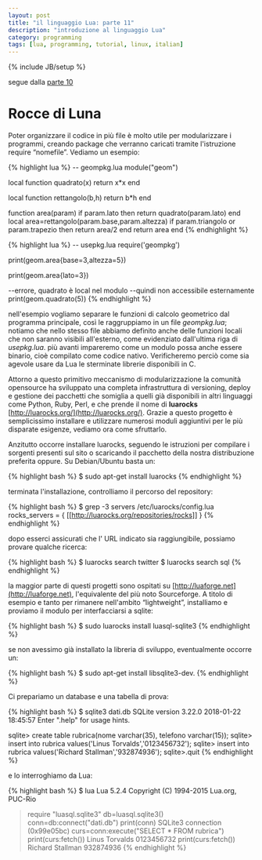 ```yaml
---
layout: post
title: "il linguaggio Lua: parte 11"
description: "introduzione al linguaggio Lua"
category: programming
tags: [lua, programming, tutorial, linux, italian]
---
```

{% include JB/setup %}

segue dalla [parte 10](http://ilmanzo.github.io/programming/2018/08/03/il-linguaggio-lua-10)

# Rocce di Luna
Poter organizzare il codice in più file è molto utile per modularizzare i programmi, creando package che verranno caricati tramite l'istruzione require “nomefile”. Vediamo un esempio:

{% highlight lua %}
-- geompkg.lua
module("geom")

local function quadrato(x)
  return x*x
end

local function rettangolo(b,h)
  return b*h
end

function area(param)
  if param.lato then
    return quadrato(param.lato)
  end
  local area=rettangolo(param.base,param.altezza)
  if param.triangolo or param.trapezio then
    return area/2
  end
  return area
end
{% endhighlight %}

{% highlight lua %}
-- usepkg.lua
require('geompkg')

print(geom.area{base=3,altezza=5})

print(geom.area{lato=3})

--errore, quadrato è local nel modulo 
--quindi non accessibile esternamente
print(geom.quadrato(5))
{% endhighlight %}

nell'esempio vogliamo separare le funzioni di calcolo geometrico dal programma principale, così le raggruppiamo in un file *geompkg.lua*; notiamo che nello stesso file abbiamo definito anche delle funzioni locali che non saranno visibili all'esterno, come evidenziato dall'ultima riga di *usepkg.lua*.
più avanti impareremo come un modulo possa anche essere binario, cioè compilato come codice nativo. Verificheremo perciò come sia agevole usare da Lua le sterminate librerie disponibili in C.

Attorno a questo primitivo meccanismo di modularizzazione la comunità opensource ha sviluppato una completa infrastruttura di versioning, deploy e gestione dei pacchetti che somiglia a quelli già disponibili in altri linguaggi come Python, Ruby, Perl, e che prende il nome di **luarocks** [http://luarocks.org/](http://luarocks.org/). Grazie a questo progetto è semplicissimo installare e utilizzare numerosi moduli aggiuntivi per le più disparate esigenze, vediamo ora come sfruttarlo.

Anzitutto occorre installare luarocks, seguendo le istruzioni per compilare i sorgenti presenti sul sito o scaricando il pacchetto della nostra distribuzione preferita oppure. Su Debian/Ubuntu basta un:

{% highlight bash %}
$ sudo apt-get install luarocks
{% endhighlight %}

terminata l'installazione, controlliamo il percorso del repository:

{% highlight bash %}
$ grep -3 servers /etc/luarocks/config.lua 
rocks_servers = {
   [[http://luarocks.org/repositories/rocks]]
}
{% endhighlight %}

dopo esserci assicurati che l' URL indicato sia raggiungibile, possiamo provare qualche ricerca:

{% highlight bash %}
$ luarocks search twitter
$ luarocks search sql
{% endhighlight %}

la maggior parte di questi progetti sono ospitati su [http://luaforge.net](http://luaforge.net), l'equivalente del più noto Sourceforge.
A titolo di esempio e tanto per rimanere nell'ambito “lightweight”, installiamo e proviamo il modulo per interfacciarsi a sqlite:

{% highlight bash %}
$ sudo luarocks install luasql-sqlite3
{% endhighlight %}

se non avessimo già installato la libreria di sviluppo, eventualmente occorre un:

{% highlight bash %}
$ sudo apt-get install libsqlite3-dev.
{% endhighlight %}

Ci prepariamo un database e una tabella di prova:

{% highlight bash %}
$ sqlite3 dati.db
SQLite version 3.22.0 2018-01-22 18:45:57
Enter ".help" for usage hints.

sqlite> create table rubrica(nome varchar(35), telefono varchar(15));
sqlite> insert into rubrica values('Linus Torvalds','0123456732');
sqlite> insert into rubrica values('Richard Stallman','932874936');
sqlite>.quit
{% endhighlight %}

e lo interroghiamo da Lua:

{% highlight bash %}
$ lua
Lua 5.2.4  Copyright (C) 1994-2015 Lua.org, PUC-Rio
> require "luasql.sqlite3"
> db=luasql.sqlite3()
> conn=db:connect("dati.db")
> print(conn)
SQLite3 connection (0x99e05bc)
> curs=conn:execute("SELECT * FROM rubrica")
> print(curs:fetch())
Linus Torvalds	0123456732
> print(curs:fetch())
Richard Stallman	932874936
{% endhighlight %}

